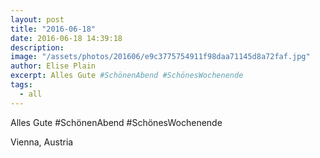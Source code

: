 ```yaml
---
layout: post
title: "2016-06-18"
date: 2016-06-18 14:39:18
description: 
image: "/assets/photos/201606/e9c3775754911f98daa71145d8a72faf.jpg"
author: Elise Plain
excerpt: Alles Gute #SchönenAbend #SchönesWochenende
tags: 
  - all
---
```


Alles Gute #SchönenAbend #SchönesWochenende
<p></p>
Vienna, Austria